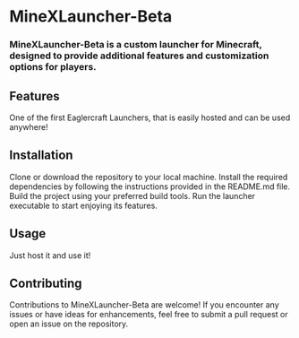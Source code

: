 # MineXLauncher-Beta
### MineXLauncher-Beta is a custom launcher for Minecraft, designed to provide additional features and customization options for players.

## Features
One of the first Eaglercraft Launchers, that is easily hosted and can be used anywhere!
## Installation
Clone or download the repository to your local machine.
Install the required dependencies by following the instructions provided in the README.md file.
Build the project using your preferred build tools.
Run the launcher executable to start enjoying its features.
## Usage
Just host it and use it!
## Contributing
Contributions to MineXLauncher-Beta are welcome! If you encounter any issues or have ideas for enhancements, feel free to submit a pull request or open an issue on the repository.
